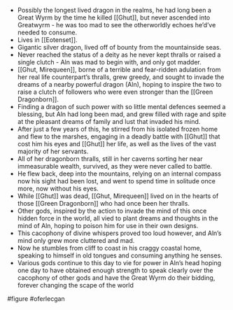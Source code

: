 * Possibly the longest lived dragon in the realms, he had long been a Great Wyrm by the time he killed [[Ghut]], but never ascended into Greatwyrm - he was too mad to see the otherworldly echoes he’d’ve needed to consume.
* Lives in [[Eotenset]].
* Gigantic silver dragon, lived off of bounty from the mountainside seas.
* Never reached the status of a deity as he never kept thralls or raised a single clutch - Aln was mad to begin with, and only got madder.
* [[Ghut, Mirequeen]], borne of a terrible and fear-ridden adulation from her real life counterpart’s thralls, grew greedy, and sought to invade the dreams of a nearby powerful dragon (Aln), hoping to inspire the two to raise a clutch of followers who were even stronger than the [[Green Dragonborn]].
* Finding a dragon of such power with so little mental defences seemed a blessing, but Aln had long been mad, and grew filled with rage and spite at the pleasant dreams of family and lust that invaded his mind.
* After just a few years of this, he stirred from his isolated frozen home and flew to the marshes, engaging in a deadly battle with [[Ghut]] that cost him his eyes and [[Ghut]] her life, as well as the lives of the vast majority of her servants.
* All of her dragonborn thralls, still in her caverns sorting her near immeasurable wealth, survived, as they were never called to battle.
* He flew back, deep into the mountains, relying on an internal compass now his sight had been lost, and went to spend time in solitude once more, now without his eyes.
* While [[Ghut]] was dead, [[Ghut, Mirequeen]] lived on in the hearts of those [[Green Dragonborn]] who had once been her thralls.
* Other gods, inspired by the action to invade the mind of this once hidden force in the world, all vied to plant dreams and thoughts in the mind of Aln, hoping to poison him for use in their own designs.
* This cacophony of divine whispers proved too loud however, and Aln’s mind only grew more cluttered and mad.
* Now he stumbles from cliff to coast in his craggy coastal home, speaking to himself in old tongues and consuming anything he senses.
* Various gods continue to this day to vie for power in Aln’s head hoping one day to have obtained enough strength to speak clearly over the cacophony of other gods and have the Great Wyrm do their bidding, forever changing the scape of the world


#figure #oferlecgan 